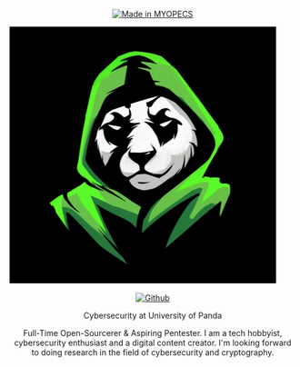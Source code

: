 <p align="center">
<a href="https://github.com/mrp4nda1337/"><img title="Made in MYOPECS" src="https://img.shields.io/badge/MADE%20IN-MYOPECS-SCRIPT?colorA=%23ff8100&colorB=%23017e40&colorC=%23ff0000&style=for-the-badge"></a>

![Mrpanda](https://github.com/MrP4nda1337/MrP4nda/blob/main/mrpanda.jpg)
<p align="center">
  <a href="https://github.com/mrp4nda1337/"><img title="Github" src="https://img.shields.io/badge/MYOPECS-MrPanda-brightgreen?style=for-the-badge&logo=github"></a><br>

<p align="center">
Cybersecurity at University of Panda </p>
<p align="center">
Full-Time Open-Sourcerer & Aspiring Pentester.
I am a tech hobbyist, cybersecurity enthusiast and a digital content creator.
I'm looking forward to doing research in the field of cybersecurity and cryptography.
</p>
